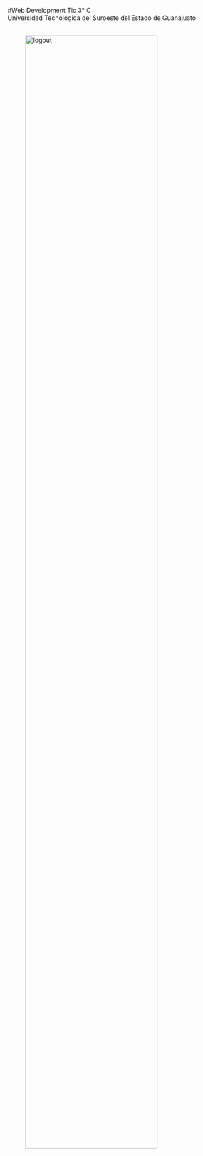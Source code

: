 #Web Development
Tic 3° C<br>
Universidad Tecnologica del Suroeste del Estado de Guanajuato
<dl>
  <dd><br></dd>
  <dd><img src="http://www.utsoe.edu.mx/Im/utsoe.png" width=80% heigth=80% ALT="logout"></dd>
</dl>
